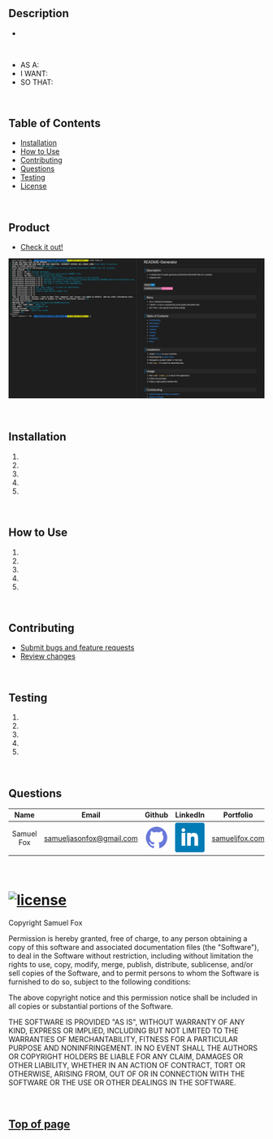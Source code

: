 # 

## Description 

* 

<br>

* AS A: 
* I WANT: 
* SO THAT: 

<br>

## Table of Contents

* [Installation](#installation)
* [How to Use](#how-to-use)
* [Contributing](#contributing)
* [Questions](#questions)
* [Testing](#testing)
* [License](#license)

<br>



## Product

* [Check it out!]() 

![Screenshot](./assets/images/screenshot.png)

<br>

## Installation

1.
2.
3.
4.
5.

<br>

## How to Use

1.
2.
3.
4.
5.

<br>

## Contributing

* [Submit bugs and feature requests](https://github.com/samuelfox1//issues)
* [Review changes](https://github.com/samuelfox1//pulls)

<br>

## Testing

1.
2.
3.
4.
5.

<br>

## Questions

| Name | Email  | Github  | LinkedIn | Portfolio |
| :--: | :----: | :-----: | :------: | :-------: |
| Samuel Fox | samueljasonfox@gmail.com | [![Github](./assets/images/logo/github.png)](https://github.com/samuelfox1) | [![LinkedIn](./assets/images/logo/linkedin.png)](https://www.linkedin.com/in/samuel-fox-tacoma) | [samueljfox.com](https://samueljfox.com)

<br>

# [![license](https://img.shields.io/badge/License-MIT-blue)](#License)

Copyright  Samuel Fox

Permission is hereby granted, free of charge, to any person obtaining a copy of this software and associated documentation files (the "Software"), to deal in the Software without restriction, including without limitation the rights to use, copy, modify, merge, publish, distribute, sublicense, and/or sell copies of the Software, and to permit persons to whom the Software is furnished to do so, subject to the following conditions:

The above copyright notice and this permission notice shall be included in all copies or substantial portions of the Software.

THE SOFTWARE IS PROVIDED "AS IS", WITHOUT WARRANTY OF ANY KIND, EXPRESS OR IMPLIED, INCLUDING BUT NOT LIMITED TO THE WARRANTIES OF MERCHANTABILITY, FITNESS FOR A PARTICULAR PURPOSE AND NONINFRINGEMENT. IN NO EVENT SHALL THE AUTHORS OR COPYRIGHT HOLDERS BE LIABLE FOR ANY CLAIM, DAMAGES OR OTHER LIABILITY, WHETHER IN AN ACTION OF CONTRACT, TORT OR OTHERWISE, ARISING FROM, OUT OF OR IN CONNECTION WITH THE SOFTWARE OR THE USE OR OTHER DEALINGS IN THE SOFTWARE.


<br>

## [Top of page](#)